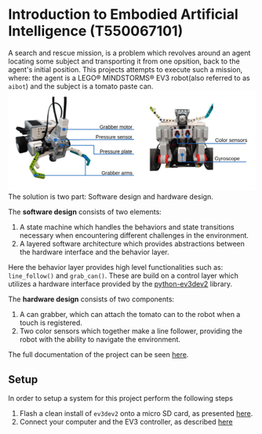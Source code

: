 # Introduction to Embodied Artificial Intelligence (T550067101)
A search and rescue mission, is a problem which revolves around an agent locating some subject and transporting it from one opsition, back to the agent's initial position.
This projects attempts to execute such a mission, where: the agent is a LEGO® MINDSTORMS® EV3 robot(also referred to as `aibot`) and the subject is a tomato paste can. 
![aibot](docs/fig/combined_git_img.png)
The solution is two part: Software design and hardware design.

The **software design** consists of two elements: 
1. A state machine which handles the behaviors and state transitions necessary when encountering different challenges in the environment.
2. A layered software architecture which provides abstractions between the hardware interface and the behavior layer. 

Here the behavior layer provides high level functionalities such as: `line_follow()` and `grab_can()`. 
These are build on a control layer which utilizes a hardware interface provided by the 
[python-ev3dev2](https://ev3dev-lang.readthedocs.io/projects/python-ev3dev/en/stable/spec.html) library. 

The **hardware design** consists of two components:
1. A can grabber, which can attach the tomato can to the robot when a touch is registered.
2. Two color sensors which together make a line follower, providing the robot with the ability to navigate the environment.


The full documentation of the project can be seen [here](docs/report.pdf).

## Setup

In order to setup a system for this project perform the following steps
1. Flash a clean install of `ev3dev2` onto a micro SD card, as presented [here](https://www.ev3dev.org/docs/tutorials/connecting-to-the-internet-via-usb/).
2. Connect your computer and the EV3 controller, as described [here](https://www.ev3dev.org/docs/tutorials/connecting-to-the-internet-via-usb/)





